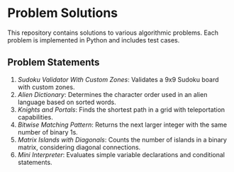 # Problem Solutions

This repository contains solutions to various algorithmic problems. Each problem is implemented in Python and includes test cases.

## Problem Statements

1. *Sudoku Validator With Custom Zones*: Validates a 9x9 Sudoku board with custom zones.
2. *Alien Dictionary*: Determines the character order used in an alien language based on sorted words.
3. *Knights and Portals*: Finds the shortest path in a grid with teleportation capabilities.
4. *Bitwise Matching Pattern*: Returns the next larger integer with the same number of binary 1s.
5. *Matrix Islands with Diagonals*: Counts the number of islands in a binary matrix, considering diagonal connections.
6. *Mini Interpreter*: Evaluates simple variable declarations and conditional statements.

